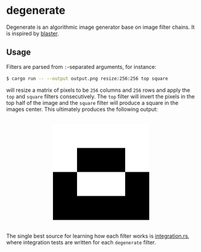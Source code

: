 # degenerate

Degenerate is an algorithmic image generator base on image filter chains. It is inspired by [blaster](https://github.com/casey/blaster).

## Usage

Filters are parsed from `:`-separated arguments, for instance:

```bash
$ cargo run -- --output output.png resize:256:256 top square
```

will resize a matrix of pixels to be `256` columns and `256` rows and apply the
`top` and `square` filters consecutively. The `top` filter will invert the pixels
in the top half of the image and the `square` filter will produce a square in
the images center. This ultimately produces the following output:

<br/>
<div align="center">
  <img src="readme.png">
</div>
<br/>

The single best source for learning how each filter works is
[integration.rs](https://github.com/casey/degenerate/blob/master/tests/integration.rs),
where integration tests are written for each `degenerate` filter.
